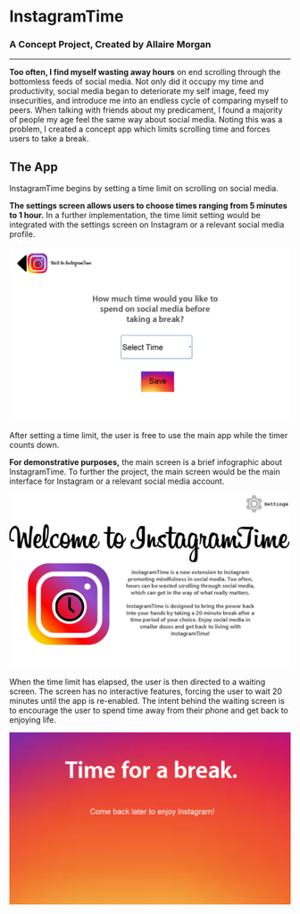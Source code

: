 # InstagramTime

### A Concept Project, Created by Allaire Morgan

-------------------------------------------------------------------------------------------------------------------------------------------

**Too often, I find myself wasting away hours** on end scrolling through the bottomless feeds of social media. Not only did it occupy my time and productivity, social media began to deteriorate my self image, feed my insecurities, and introduce me into an endless cycle of comparing myself to peers. When talking with friends about my predicament, I found a majority of people my age feel the same way about social media. Noting this was a problem, I created a concept app which limits scrolling time and forces users to take a break.

## The App

InstagramTime begins by setting a time limit on scrolling on social media.

**The settings screen allows users to choose times ranging from 5 minutes to 1 hour.** In a further implementation, the time limit setting would be integrated with the settings screen on Instagram or a relevant social media profile.

![Image](Graphics/SettingScreen.png)

After setting a time limit, the user is free to use the main app while the timer counts down.

**For demonstrative purposes,** the main screen is a brief infographic about InstagramTime. To further the project, the main screen would be the main interface for Instagram or a relevant social media account.

![Image](Graphics/WelcomePage.png)

When the time limit has elapsed, the user is then directed to a waiting screen. The screen has no interactive features, forcing the user to wait 20 minutes until the app is re-enabled. The intent behind the waiting screen is to encourage the user to spend time away from their phone and get back to enjoying life.

![Image](Graphics/BreakScreen.png)
